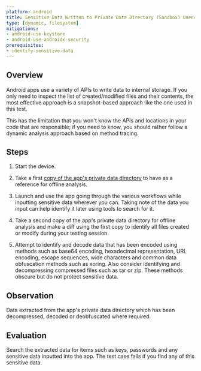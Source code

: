 ```yaml
---
platform: android
title: Sensitive Data Written to Private Data Directory (Sandbox) Unencrypted
type: [dynamic, filesystem]
mitigations:
- android-use-keystore
- android-use-androidx-security
prerequisites:
- identify-sensitive-data
---
```


## Overview

Android apps use a variety of APIs to write data to internal storage. If you only need to inspect the list of created/modified files and their contents, the most effective approach is a snapshot-based approach like the one used in this test.

This has the limitation that you won't know the APIs and locations in your code that are responsible; if you need to know, you should rather follow a dynamic analysis approach based on method tracing. 

## Steps

1. Start the device.

2. Take a first [copy of the app's private data directory](../../../../../techniques/android/MASTG-TECH-0008.md) to have as a reference for offline analysis.

3. Launch and use the app going through the various workflows while inputting sensitive data wherever you can. Taking note of the data you input can help identify it later using tools to search for it.

4. Take a second copy of the app's private data directory for offline analysis and make a diff using the first copy to identify all files created or modify during your testing session.

5. Attempt to identify and decode data that has been encoded using methods such as base64 encoding, hexadecimal representation, URL encoding, escape sequences, wide characters and common data obfuscation methods such as xoring. Also consider identifying and decompressing compressed files such as tar or zip. These methods obscure but do not protect sensitive data.

## Observation

Data extracted from the app's private data directory which has been decompressed, decoded or deobfuscated where required.

## Evaluation

Search the extracted data for items such as keys, passwords and any sensitive data inputted into the app. The test case fails if you find any of this sensitive data.
